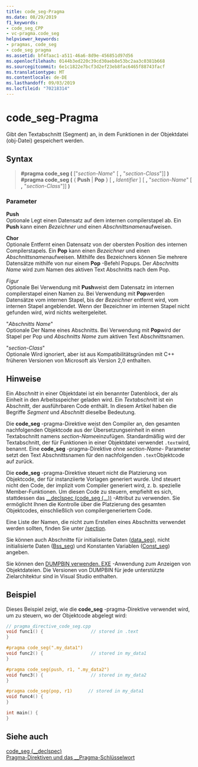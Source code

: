 ```yaml
---
title: code_seg-Pragma
ms.date: 08/29/2019
f1_keywords:
- code_seg_CPP
- vc-pragma.code_seg
helpviewer_keywords:
- pragmas, code_seg
- code_seg pragma
ms.assetid: bf4faac1-a511-46a6-8d9e-456851d97d56
ms.openlocfilehash: 0144b3ed220c39cd30aeb8e53bc2aa3c0381b668
ms.sourcegitcommit: 6e1c1822e7bcf3d2ef23eb8fac6465f88743facf
ms.translationtype: MT
ms.contentlocale: de-DE
ms.lasthandoff: 09/03/2019
ms.locfileid: "70218314"
---
```

# <a name="code_seg-pragma"></a>code_seg-Pragma

Gibt den Textabschnitt (Segment) an, in dem Funktionen in der Objektdatei (obj-Datei) gespeichert werden.

## <a name="syntax"></a>Syntax

> **#pragma code_seg (** ["*section-Name*" [ **,** "*section-Class*"]] **)** \
> **#pragma code_seg (** { **Push** | **Pop** } [ **,** *Identifier* ] [ **,** "*section-Name*" [ **,** "*section-Class*"]] **)**

### <a name="parameters"></a>Parameter

**Push**\
Optionale Legt einen Datensatz auf dem internen compilerstapel ab. Ein **Push** kann einen *Bezeichner* und einen *Abschnittsnamen*aufweisen.

**Chor**\
Optionale Entfernt einen Datensatz von der obersten Position des internen Compilerstapels. Ein **Pop** kann einen *Bezeichner* und einen *Abschnittsnamen*aufweisen. Mithilfe des Bezeichners können Sie mehrere Datensätze mithilfe von nur einem **Pop** -Befehl Popups. Der *Abschnitts Name* wird zum Namen des aktiven Text Abschnitts nach dem Pop.

*Figur*\
Optionale Bei Verwendung mit **Push**weist dem Datensatz im internen compilerstapel einen Namen zu. Bei Verwendung mit **Pop**werden Datensätze vom internen Stapel, bis der *Bezeichner* entfernt wird, vom internen Stapel angeblendet. Wenn der Bezeichner im internen Stapel nicht gefunden wird, wird nichts weitergeleitet.

"*Abschnitts Name*" \
Optionale Der Name eines Abschnitts. Bei Verwendung mit **Pop**wird der Stapel per Pop und *Abschnitts Name* zum aktiven Text Abschnittsnamen.

"*section-Class*" \
Optionale Wird ignoriert, aber ist aus Kompatibilitätsgründen mit C++ früheren Versionen von Microsoft als Version 2,0 enthalten.

## <a name="remarks"></a>Hinweise

Ein *Abschnitt* in einer Objektdatei ist ein benannter Datenblock, der als Einheit in den Arbeitsspeicher geladen wird. Ein *Textabschnitt* ist ein Abschnitt, der ausführbaren Code enthält. In diesem Artikel haben die Begriffe *Segment* und *Abschnitt* dieselbe Bedeutung.

Die **code_seg** -pragma-Direktive weist den Compiler an, den gesamten nachfolgenden Objektcode aus der Übersetzungseinheit in einen Textabschnitt namens *section-Name*einzufügen. Standardmäßig wird der Textabschnitt, der für Funktionen in einer Objektdatei verwendet `.text`wird, benannt. Eine **code_seg** -pragma-Direktive ohne *section-Name-* Parameter setzt den Text Abschnittsnamen für den nachfolgenden `.text`Objektcode auf zurück.

Die **code_seg** -pragma-Direktive steuert nicht die Platzierung von Objektcode, der für instanziierte Vorlagen generiert wurde. Und steuert nicht den Code, der implizit vom Compiler generiert wird, z. b. spezielle Member-Funktionen. Um diesen Code zu steuern, empfiehlt es sich, stattdessen das [__declspec (code_seg (...))](../cpp/code-seg-declspec.md) -Attribut zu verwenden. Sie ermöglicht Ihnen die Kontrolle über die Platzierung des gesamten Objektcodes, einschließlich von compilergeneriertem Code.

Eine Liste der Namen, die nicht zum Erstellen eines Abschnitts verwendet werden sollten, finden Sie unter [/section](../build/reference/section-specify-section-attributes.md).

Sie können auch Abschnitte für initialisierte Daten ([data_seg](../preprocessor/data-seg.md)), nicht initialisierte Daten ([Bss_seg](../preprocessor/bss-seg.md)) und Konstanten Variablen ([Const_seg](../preprocessor/const-seg.md)) angeben.

Sie können den [DUMPBIN verwenden. EXE](../build/reference/dumpbin-command-line.md) -Anwendung zum Anzeigen von Objektdateien. Die Versionen von DUMPBIN für jede unterstützte Zielarchitektur sind in Visual Studio enthalten.

## <a name="example"></a>Beispiel

Dieses Beispiel zeigt, wie die **code_seg** -pragma-Direktive verwendet wird, um zu steuern, wo der Objektcode abgelegt wird:

```cpp
// pragma_directive_code_seg.cpp
void func1() {                  // stored in .text
}

#pragma code_seg(".my_data1")
void func2() {                  // stored in my_data1
}

#pragma code_seg(push, r1, ".my_data2")
void func3() {                  // stored in my_data2
}

#pragma code_seg(pop, r1)      // stored in my_data1
void func4() {
}

int main() {
}
```

## <a name="see-also"></a>Siehe auch

[code_seg (__declspec)](../cpp/code-seg-declspec.md)\
[Pragma-Direktiven und das __Pragma-Schlüsselwort](../preprocessor/pragma-directives-and-the-pragma-keyword.md)
